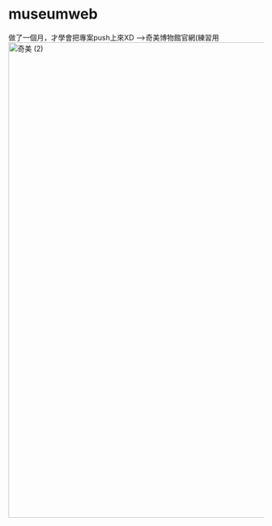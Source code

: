 # museumweb
做了一個月，才學會把專案push上來XD
-->奇美博物館官網(練習用
<img width="940" alt="奇美 (2)" src="https://user-images.githubusercontent.com/56185458/129056712-ce9dcd6c-fc8d-42e7-8d5e-533b732d7f00.png">
